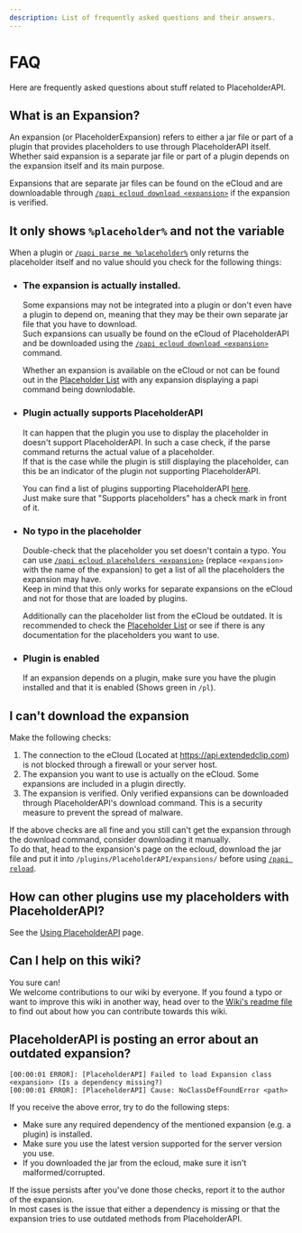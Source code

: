 ```yaml
---
description: List of frequently asked questions and their answers.
---
```


# FAQ

Here are frequently asked questions about stuff related to PlaceholderAPI.

## What is an Expansion?

An expansion (or PlaceholderExpansion) refers to either a jar file or part of a plugin that provides placeholders to use through PlaceholderAPI itself.  
Whether said expansion is a separate jar file or part of a plugin depends on the expansion itself and its main purpose.

Expansions that are separate jar files can be found on the eCloud and are downloadable through [`/papi ecloud download <expansion>`](users/commands.md#papi-ecloud-download) if the expansion is verified.

## It only shows `%placeholder%` and not the variable

When a plugin or [`/papi parse me %placeholder%`](users/commands.md#papi-parse) only returns the placeholder itself and no value should you check for the following things:

- ### The expansion is actually installed.
  
    Some expansions may not be integrated into a plugin or don't even have a plugin to depend on, meaning that they may be their own separate jar file that you have to download.  
    Such expansions can usually be found on the eCloud of PlaceholderAPI and be downloaded using the [`/papi ecloud download <expansion>`](users/commands.md#papi-ecloud-download) command.
    
    Whether an expansion is available on the eCloud or not can be found out in the [Placeholder List](users/placeholder-list.md) with any expansion displaying a papi command being downlodable.
  
- ### Plugin actually supports PlaceholderAPI

    It can happen that the plugin you use to display the placeholder in doesn't support PlaceholderAPI. In such a case check, if the parse command returns the actual value of a placeholder.  
    If that is the case while the plugin is still displaying the placeholder, can this be an indicator of the plugin not supporting PlaceholderAPI.
    
    You can find a list of plugins supporting PlaceholderAPI [here](users/plugins-using-placeholderapi.md).  
    Just make sure that "Supports placeholders" has a check mark in front of it.
  
- ### No typo in the placeholder
    
    Double-check that the placeholder you set doesn't contain a typo. You can use [`/papi ecloud placeholders <expansion>`](users/commands.md#papi-ecloud-placeholders) (replace `<expansion>` with the name of the expansion) to get a list of all the placeholders the expansion may have.  
    Keep in mind that this only works for separate expansions on the eCloud and not for those that are loaded by plugins.
    
    Additionally can the placeholder list from the eCloud be outdated. It is recommended to check the [Placeholder List](users/placeholder-list.md) or see if there is any documentation for the placeholders you want to use.
  
- ### Plugin is enabled
    
    If an expansion depends on a plugin, make sure you have the plugin installed and that it is enabled (Shows green in `/pl`).

## I can't download the expansion

Make the following checks:

1. The connection to the eCloud (Located at https://api.extendedclip.com) is not blocked through a firewall or your server host.
2. The expansion you want to use is actually on the eCloud. Some expansions are included in a plugin directly.
3. The expansion is verified. Only verified expansions can be downloaded through PlaceholderAPI's download command. This is a security measure to prevent the spread of malware.

If the above checks are all fine and you still can't get the expansion through the download command, consider downloading it manually.  
To do that, head to the expansion's page on the ecloud, download the jar file and put it into `/plugins/PlaceholderAPI/expansions/` before using [`/papi reload`](users/commands.md#papi-reload).

## How can other plugins use my placeholders with PlaceholderAPI?

See the [Using PlaceholderAPI](developers/using-placeholderapi.md) page.

## Can I help on this wiki?

You sure can!  
We welcome contributions to our wiki by everyone. If you found a typo or want to improve this wiki in another way, head over to the [Wiki's readme file][readme] to find out about how you can contribute towards this wiki.

## PlaceholderAPI is posting an error about an outdated expansion?

```
[00:00:01 ERROR]: [PlaceholderAPI] Failed to load Expansion class <expansion> (Is a dependency missing?)
[00:00:01 ERROR]: [PlaceholderAPI] Cause: NoClassDefFoundError <path>
```

If you receive the above error, try to do the following steps:

- Make sure any required dependency of the mentioned expansion (e.g. a plugin) is installed.
- Make sure you use the latest version supported for the server version you use.
- If you downloaded the jar from the ecloud, make sure it isn't malformed/corrupted.

If the issue persists after you've done those checks, report it to the author of the expansion.  
In most cases is the issue that either a dependency is missing or that the expansion tries to use outdated methods from PlaceholderAPI.

[readme]: https://github.com/PlaceholderAPI/PlaceholderAPI/blob/wiki/README.md